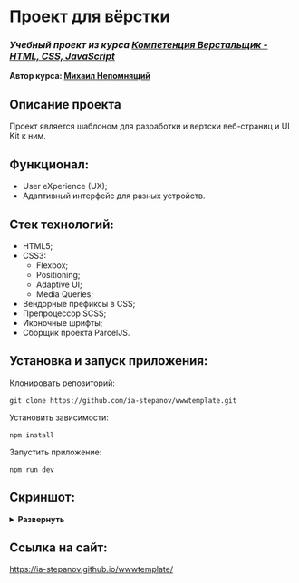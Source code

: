 # Проект для вёрстки

### **_Учебный проект из курса [Компетенция Верстальщик - HTML, CSS, JavaScript](https://www.udemy.com/course/web-coder/)_**

**Автор курса: [Михаил Непомнящий](https://www.udemy.com/user/mikhail-nepomniashchii/)**

## Описание проекта

Проект является шаблоном для разработки и вертски веб-страниц и UI Kit к ним.

## Функционал:

- User eXperience (UX);
- Адаптивный интерфейс для разных устройств.

## Стек технологий:

- HTML5;
- CSS3:
  - Flexbox;
  - Positioning;
  - Adaptive UI;
  - Media Queries;
- Вендорные префиксы в CSS;
- Препроцессор SCSS;
- Иконочные шрифты;
- Cборщик проекта ParcelJS.

## Установка и запуск приложения:

Клонировать репозиторий:

    git clone https://github.com/ia-stepanov/wwwtemplate.git

Установить зависимости:

    npm install

Запустить приложение:

    npm run dev

## Скриншот:

<details><summary><b>Развернуть</b></summary>

[![wwwtemplate](./screenshot/wwwtemplate-main.jpg)](https://github.com/ia-stepanov/wwwtemplate)

</details>

## Ссылка на сайт:

https://ia-stepanov.github.io/wwwtemplate/
